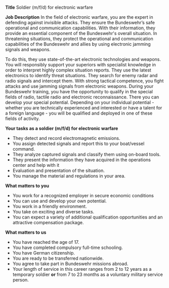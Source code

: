 
**Title**
Soldier (m/f/d) for electronic warfare

**Job Description**
In the field of electronic warfare, you are the expert in defending against invisible attacks. They ensure the Bundeswehr’s safe operational and communication capabilities. With their information, they provide an essential component of the Bundeswehr's overall situation. In threatening situations, they protect the operational and communication capabilities of the Bundeswehr and allies by using electronic jamming signals and weapons.

To do this, they use state-of-the-art electronic technologies and weapons. You will responsibly support your superiors with specialist knowledge in order to interpret highly complex situation reports. They use the latest electronics to identify threat situations. They search for enemy radar and radio signals and intercept them. With strong tactical competence, you fight attacks and use jamming signals from electronic weapons. During your Bundeswehr training, you have the opportunity to qualify in the special fields of radio, tactile radio and electronic reconnaissance. There you can develop your special potential. Depending on your individual potential - whether you are technically experienced and interested or have a talent for a foreign language - you will be qualified and deployed in one of these fields of activity.

**Your tasks as a soldier (m/f/d) for electronic warfare**

-   They detect and record electromagnetic emissions.
-   You assign detected signals and report this to your boat/vessel command.
-   They analyze captured signals and classify them using on-board tools.
-   They present the information they have acquired in the operations center and help with it
-   Evaluation and presentation of the situation.
-   You manage the material and regulations in your area.

**What matters to you**

-   You work for a recognized employer in secure economic conditions
-   You can use and develop your own potential.
-   You work in a friendly environment.
-   You take on exciting and diverse tasks.
-   You can expect a variety of additional qualification opportunities and an attractive compensation package.

**What matters to us**

-   You have reached the age of 17.
-   You have completed compulsory full-time schooling.
-   You have German citizenship.
-   You are ready to be transferred nationwide.
-   You agree to take part in Bundeswehr missions abroad.
-   Your length of service in this career ranges from 2 to 12 years as a temporary soldier **or** from 7 to 23 months as a voluntary military service person.